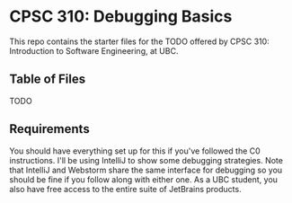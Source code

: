 # CPSC 310: Debugging Basics

This repo contains the starter files for the TODO
offered by CPSC 310: Introduction to Software Engineering, at UBC. 

## Table of Files

TODO

## Requirements

You should have everything set up for this if you've followed the C0 instructions. I'll be using IntelliJ to show some debugging strategies. Note that IntelliJ and Webstorm share the same interface for debugging so you should be fine if you follow along with either one. As a UBC student, you also have free access to the
entire suite of JetBrains products.
